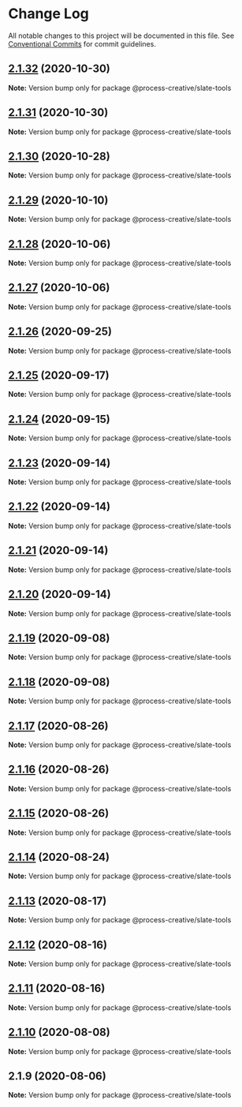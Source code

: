# Change Log

All notable changes to this project will be documented in this file.
See [Conventional Commits](https://conventionalcommits.org) for commit guidelines.

## [2.1.32](https://github.com/Process-Creative/slate-v2/compare/v2.1.31...v2.1.32) (2020-10-30)

**Note:** Version bump only for package @process-creative/slate-tools





## [2.1.31](https://github.com/Process-Creative/slate-v2/compare/v2.1.30...v2.1.31) (2020-10-30)

**Note:** Version bump only for package @process-creative/slate-tools





## [2.1.30](https://github.com/Process-Creative/slate-v2/compare/v2.1.29...v2.1.30) (2020-10-28)

**Note:** Version bump only for package @process-creative/slate-tools





## [2.1.29](https://github.com/Process-Creative/slate-v2/compare/v2.1.28...v2.1.29) (2020-10-10)

**Note:** Version bump only for package @process-creative/slate-tools





## [2.1.28](https://github.com/Process-Creative/slate-v2/compare/v2.1.27...v2.1.28) (2020-10-06)

**Note:** Version bump only for package @process-creative/slate-tools





## [2.1.27](https://github.com/Process-Creative/slate-v2/compare/v2.1.26...v2.1.27) (2020-10-06)

**Note:** Version bump only for package @process-creative/slate-tools





## [2.1.26](https://github.com/Process-Creative/slate-v2/compare/v2.1.25...v2.1.26) (2020-09-25)

**Note:** Version bump only for package @process-creative/slate-tools





## [2.1.25](https://github.com/Process-Creative/slate-v2/compare/v2.1.24...v2.1.25) (2020-09-17)

**Note:** Version bump only for package @process-creative/slate-tools





## [2.1.24](https://github.com/Process-Creative/slate-v2/compare/v2.1.23...v2.1.24) (2020-09-15)

**Note:** Version bump only for package @process-creative/slate-tools





## [2.1.23](https://github.com/Process-Creative/slate-v2/compare/v2.1.22...v2.1.23) (2020-09-14)

**Note:** Version bump only for package @process-creative/slate-tools





## [2.1.22](https://github.com/Process-Creative/slate-v2/compare/v2.1.21...v2.1.22) (2020-09-14)

**Note:** Version bump only for package @process-creative/slate-tools





## [2.1.21](https://github.com/Process-Creative/slate-v2/compare/v2.1.20...v2.1.21) (2020-09-14)

**Note:** Version bump only for package @process-creative/slate-tools





## [2.1.20](https://github.com/Process-Creative/slate-v2/compare/v2.1.19...v2.1.20) (2020-09-14)

**Note:** Version bump only for package @process-creative/slate-tools





## [2.1.19](https://github.com/Process-Creative/slate-v2/compare/v2.1.18...v2.1.19) (2020-09-08)

**Note:** Version bump only for package @process-creative/slate-tools





## [2.1.18](https://github.com/Process-Creative/slate-v2/compare/v2.1.17...v2.1.18) (2020-09-08)

**Note:** Version bump only for package @process-creative/slate-tools





## [2.1.17](https://github.com/Process-Creative/slate-v2/compare/v2.1.16...v2.1.17) (2020-08-26)

**Note:** Version bump only for package @process-creative/slate-tools





## [2.1.16](https://github.com/Process-Creative/slate-v2/compare/v2.1.15...v2.1.16) (2020-08-26)

**Note:** Version bump only for package @process-creative/slate-tools





## [2.1.15](https://github.com/Process-Creative/slate-v2/compare/v2.1.14...v2.1.15) (2020-08-26)

**Note:** Version bump only for package @process-creative/slate-tools





## [2.1.14](https://github.com/Process-Creative/slate-v2/compare/v2.1.13...v2.1.14) (2020-08-24)

**Note:** Version bump only for package @process-creative/slate-tools





## [2.1.13](https://github.com/Process-Creative/slate-v2/compare/v2.1.12...v2.1.13) (2020-08-17)

**Note:** Version bump only for package @process-creative/slate-tools





## [2.1.12](https://github.com/Process-Creative/slate-v2/compare/v2.1.11...v2.1.12) (2020-08-16)

**Note:** Version bump only for package @process-creative/slate-tools





## [2.1.11](https://github.com/Process-Creative/slate-v2/compare/v2.1.10...v2.1.11) (2020-08-16)

**Note:** Version bump only for package @process-creative/slate-tools





## [2.1.10](https://github.com/Process-Creative/slate-v2/compare/v2.1.9...v2.1.10) (2020-08-08)

**Note:** Version bump only for package @process-creative/slate-tools





## 2.1.9 (2020-08-06)

**Note:** Version bump only for package @process-creative/slate-tools
